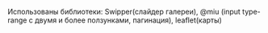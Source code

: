 Использованы библиотеки: Swipper(слайдер галереи), @miu (input type-range с двумя и более ползунками, пагинация), leaflet(карты)
